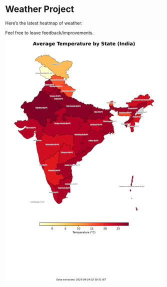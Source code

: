 # Weather Project

Here’s the latest heatmap of weather:

Feel free to leave feedback/improvements.

![India Heatmap](docs/assets/india_heatmap.png?v=D99D55)
